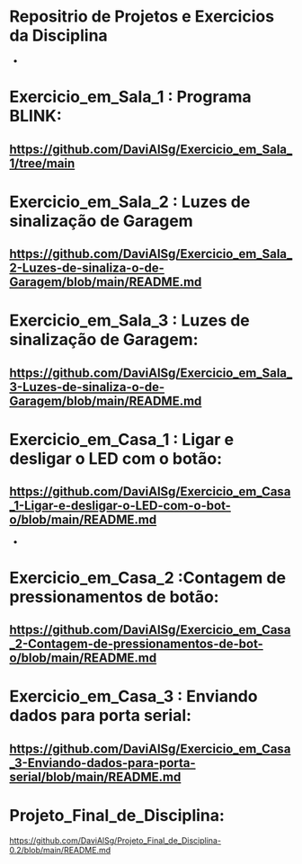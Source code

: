 # Repositrio de Projetos e Exercicios da Disciplina
-
# Exercicio_em_Sala_1 : Programa BLINK:
https://github.com/DaviAlSg/Exercicio_em_Sala_1/tree/main
-
# Exercicio_em_Sala_2 : Luzes de sinalização de Garagem
https://github.com/DaviAlSg/Exercicio_em_Sala_2-Luzes-de-sinaliza-o-de-Garagem/blob/main/README.md
-
# Exercicio_em_Sala_3 : Luzes de sinalização de Garagem:
https://github.com/DaviAlSg/Exercicio_em_Sala_3-Luzes-de-sinaliza-o-de-Garagem/blob/main/README.md
-
# Exercicio_em_Casa_1 : Ligar e desligar o LED com o botão:
https://github.com/DaviAlSg/Exercicio_em_Casa_1-Ligar-e-desligar-o-LED-com-o-bot-o/blob/main/README.md
-
-
# Exercicio_em_Casa_2 :Contagem de pressionamentos de botão:
https://github.com/DaviAlSg/Exercicio_em_Casa_2-Contagem-de-pressionamentos-de-bot-o/blob/main/README.md
-
# Exercicio_em_Casa_3 : Enviando dados para porta serial:
https://github.com/DaviAlSg/Exercicio_em_Casa_3-Enviando-dados-para-porta-serial/blob/main/README.md
-
# Projeto_Final_de_Disciplina:
https://github.com/DaviAlSg/Projeto_Final_de_Disciplina-0.2/blob/main/README.md
